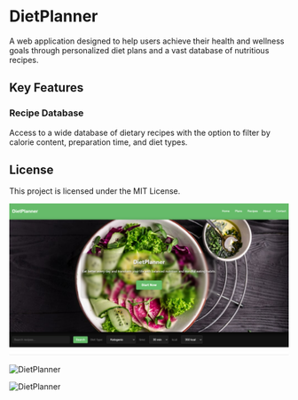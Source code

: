# DietPlanner
 A web application designed to help users achieve their health and wellness goals through personalized diet plans and a vast database of nutritious recipes. 
 
## Key Features

### Recipe Database
Access to a wide database of dietary recipes with the option to filter by calorie content, preparation time, and diet types.

## License

This project is licensed under the MIT License.

![DietPlanner](https://github.com/LadyAmely/DietPlanner/blob/master/diet-planner-img.png)

![DietPlanner](https://github.com/LadyAmely/DietPlanner-.NET-React.js-PostgreSQL/blob/master/diet-planner-recipes.png)

![DietPlanner](https://github.com/LadyAmely/DietPlanner-.NET-React.js-PostgreSQL/blob/master/diet-planner-recipes.png)
